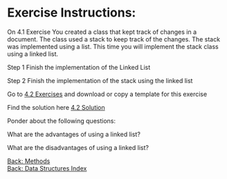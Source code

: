 
# Exercise Instructions: 


On 4.1  Exercise You created a class that kept track of changes in a document. The class used a stack to keep track of the changes. The stack was implemented using a list. This time you will implement the stack class using a linked list. 

Step 1 Finish the implementation of the Linked List 

Step 2 Finish the implementation of the stack using the linked list

Go to [4.2 Exercises](../../../Resources/Python_Files/4.2-Exercises.py) and download or copy a template for this exercise


Find the solution here [4.2 Solution](../../../Resources/Python_Files/4.2-Solution.py) 


Ponder about the following questions: 

What are the advantages of using a linked list? 


What are the disadvantages of using a linked list? 

[Back: Methods](./4.2.2-Methods.md)<br>
[Back: Data Structures Index](../4-Index.md)<br>


